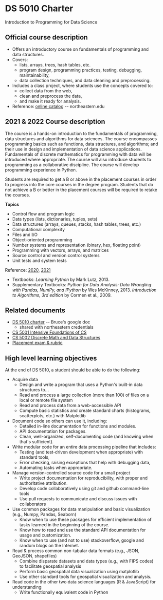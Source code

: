 
# DS 5010 Charter

Introduction to Programming for Data Science

## Official course description

* Offers an introductory course on fundamentals of programming and data structures. 
* Covers:
  * lists, arrays, trees, hash tables, etc.
  * program design, programming practices, testing, debugging, maintainability,
  * data collection techniques, and data cleaning and preprocessing.
* Includes a class project, where students use the concepts covered to:
  * collect data from the web,
  * clean and preprocess the data,
  * and make it ready for analysis.
* Reference: [online catalog](https://catalog.northeastern.edu/course-descriptions/ds/) -- northeastern.edu

## 2021 & 2022 Course description

The course is a hands-on introduction to the fundamentals of programming, 
data structures and algorithms for data sciences. 
The course encompasses programming basics such as functions, data structures, and algorithms; 
and their use in design and implementation of data science applications. 
Fundamentals of discrete mathematics for programming with data will be introduced where appropriate. 
The course will also introduce students to programming as a collaborative discipline. 
The course will develop programming experience in Python.

Students are required to get a B or above in the placement courses in order to progress into the core courses in the degree program. Students that do not achieve a B or better in the placement courses will be required to retake the courses.

**Topics**

* Control flow and program logic
* Data types (lists, dictionaries, tuples, sets)
* Data structures (arrays, queues, stacks, hash tables, trees, etc.)
* Computational complexity
* Files and I/O
* Object-oriented programming
* Number systems and representation (binary, hex, floating point)
* Programming with vectors, arrays, and matrices
* Source control and version control systems
* Unit tests and system tests

Reference: [2020](https://kuwisdelu.github.io/ds5010-spring22.html),
[2021](https://kuwisdelu.github.io/ds5010-spring21.html)

* Textbooks: *Learning Python* by Mark Lutz, 2013.
* Supplementary Textbooks: *Python for Data Analysis: Data Wrangling with Pandas, NumPy, and IPython* 
by Wes McKinney, 2013.
*Introduction to Algorithms, 3rd edition* by Cormen et al., 2009.

## Related documents

* [DS 5010 charter](https://docs.google.com/document/d/1pvy1y-CCPm3RA_GPWv-kJ9GthKRMWdP0M7BrN0Xz7lA/edit) -- Bruce's google doc
  * shared with northeastern credentials
* [CS 5001 Intensive Foundations of CS](https://www.khoury.northeastern.edu/cs5001-intensive-foundations-of-cs-course-charter/)
* [CS 5002 Discrete Math and Data Structures](https://www.khoury.northeastern.edu/cs5002-discrete-data-structures-course-charter/)
* [Placement exam & rubric](https://colab.research.google.com/drive/1rTloZiMTc064xs7OVjwGo0xlLCJOoiuf#scrollTo=MCcxxmBxDGJ1)

## High level learning objectives

At the end of DS 5010, a student should be able to do the following:

* Acquire data
  * Design and write a program that uses a Python's built-in data structures to...
  * Read and process a large collection (more than 100) of files on a local or remote file system
  * Read and process data from a web-accessible API 
  * Compute basic statistics and create standard charts (histograms, scatterplots, etc.) with Matplotlib
* Document code so others can use it, including:
  * Detailed in-line documentation for functions and modules.
  * API documentation for packages.
  * Clean, well-organized, self-documenting code (and knowing when that's sufficient).
* Write modular code for an entire data processing pipeline that includes:
  * Testing (and test-driven development when appropriate) with standard tools,
  * Error checking, raising exceptions that help with debugging data,
  * Automating tasks when appropriate.
* Manage version-controlled source code for a small project
  * Write project documentation for reproducibility, with proper and authoritative attribution.
  * Develop code collaboratively using git and github command-line tools
  * Use pull requests to communicate and discuss issues with collaborators
* Use common packages for data manipulation and basic visualization (e.g., Numpy, Pandas, Seaborn)
  * Know when to use these packages for efficient implementation of tasks learned in the beginning of the course.
  * Know how to read and use the standard API documentation for usage and customization.
  * Know when to use (and not to use) stackoverflow, google and random blogs on the Internet.
* Read & process common non-tabular data formats (e.g., JSON, GeoJSON, shapefiles)
  * Combine disparate datasets and data types (e.g., with FIPS codes) to facilitate geospatial analysis
  * Perform basic geospatial data visualization using matplotlib
  * Use other standard tools for geospatial visualization and analysis.
* Read code in the other two data science languages (R & JavaScript) for understanding
  * Write functionally equivalent code in Python
